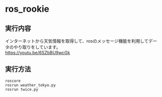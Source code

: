 # ros_rookie  
## 実行内容
インターネットから天気情報を取得して、rosのメッセージ機能を利用してデータのやり取りをしています。  
https://youtu.be/6SZbBU9wcGk  
## 実行方法
`roscore`  
`rosrun weather_tokyo.py`  
`rosrun twice.py`

